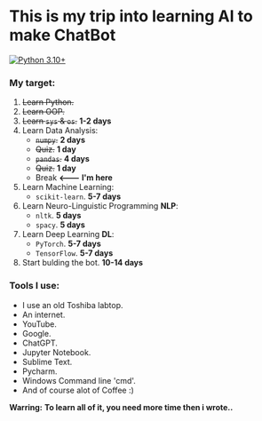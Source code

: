 # This is my trip into learning AI to make ChatBot
[![Python 3.10+](https://img.shields.io/badge/python-3.10+-blue.svg)](https://www.python.org/downloads/release/python-31013/)

### My target:
1. ~~Learn Python.~~
2. ~~Learn OOP.~~
3. ~~Learn `sys` & `os`.~~  **1-2 days**
4. Learn Data Analysis:
    - ~~`numpy`.~~  **2 days**
    - ~~Quiz.~~  **1 day**
    - ~~`pandas`.~~  **4 days**
    - ~~Quiz.~~  **1 day**
    - Break  **<--- I'm here**
5. Learn Machine Learning:
    -  `scikit-learn`.  **5-7 days**
6. Learn Neuro-Linguistic Programming **NLP**:
    -  `nltk`.  **5 days**
    -  `spacy`.  **5 days**
7. Learn Deep Learning **DL**:
    -  `PyTorch`.  **5-7 days**
    -  `TensorFlow`.  **5-7 days**
8. Start bulding the bot.  **10-14 days**


### Tools I use:
- I use an old Toshiba labtop.
- An internet.
- YouTube.
- Google.
- ChatGPT.
- Jupyter Notebook.
- Sublime Text.
- Pycharm.
- Windows Command line 'cmd'.
- And of course alot of Coffee :)


**Warring:** __To learn all of it, you need more time then i wrote..__
